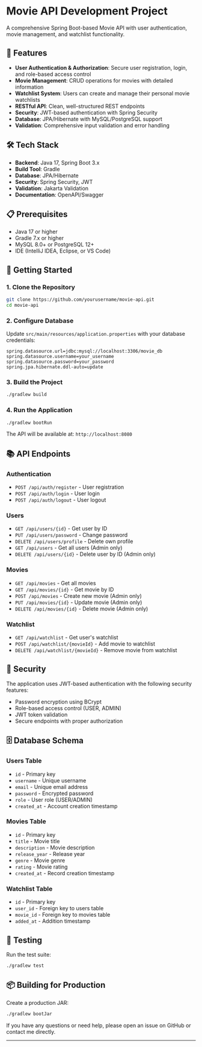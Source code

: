 # Movie API Development Project

A comprehensive Spring Boot-based Movie API with user authentication, movie management, and watchlist functionality.

## 🚀 Features

- **User Authentication & Authorization**: Secure user registration, login, and role-based access control
- **Movie Management**: CRUD operations for movies with detailed information
- **Watchlist System**: Users can create and manage their personal movie watchlists
- **RESTful API**: Clean, well-structured REST endpoints
- **Security**: JWT-based authentication with Spring Security
- **Database**: JPA/Hibernate with MySQL/PostgreSQL support
- **Validation**: Comprehensive input validation and error handling

## 🛠️ Tech Stack

- **Backend**: Java 17, Spring Boot 3.x
- **Build Tool**: Gradle
- **Database**: JPA/Hibernate
- **Security**: Spring Security, JWT
- **Validation**: Jakarta Validation
- **Documentation**: OpenAPI/Swagger


## 📋 Prerequisites

- Java 17 or higher
- Gradle 7.x or higher
- MySQL 8.0+ or PostgreSQL 12+
- IDE (IntelliJ IDEA, Eclipse, or VS Code)

## 🚀 Getting Started

### 1. Clone the Repository
```bash
git clone https://github.com/yourusername/movie-api.git
cd movie-api
```

### 2. Configure Database
Update `src/main/resources/application.properties` with your database credentials:
```properties
spring.datasource.url=jdbc:mysql://localhost:3306/movie_db
spring.datasource.username=your_username
spring.datasource.password=your_password
spring.jpa.hibernate.ddl-auto=update
```

### 3. Build the Project
```bash
./gradlew build
```

### 4. Run the Application
```bash
./gradlew bootRun
```

The API will be available at: `http://localhost:8080`

## 📚 API Endpoints

### Authentication
- `POST /api/auth/register` - User registration
- `POST /api/auth/login` - User login
- `POST /api/auth/logout` - User logout

### Users
- `GET /api/users/{id}` - Get user by ID
- `PUT /api/users/password` - Change password
- `DELETE /api/users/profile` - Delete own profile
- `GET /api/users` - Get all users (Admin only)
- `DELETE /api/users/{id}` - Delete user by ID (Admin only)

### Movies
- `GET /api/movies` - Get all movies
- `GET /api/movies/{id}` - Get movie by ID
- `POST /api/movies` - Create new movie (Admin only)
- `PUT /api/movies/{id}` - Update movie (Admin only)
- `DELETE /api/movies/{id}` - Delete movie (Admin only)

### Watchlist
- `GET /api/watchlist` - Get user's watchlist
- `POST /api/watchlist/{movieId}` - Add movie to watchlist
- `DELETE /api/watchlist/{movieId}` - Remove movie from watchlist

## 🔐 Security

The application uses JWT-based authentication with the following security features:
- Password encryption using BCrypt
- Role-based access control (USER, ADMIN)
- JWT token validation
- Secure endpoints with proper authorization

## 🗄️ Database Schema

### Users Table
- `id` - Primary key
- `username` - Unique username
- `email` - Unique email address
- `password` - Encrypted password
- `role` - User role (USER/ADMIN)
- `created_at` - Account creation timestamp

### Movies Table
- `id` - Primary key
- `title` - Movie title
- `description` - Movie description
- `release_year` - Release year
- `genre` - Movie genre
- `rating` - Movie rating
- `created_at` - Record creation timestamp

### Watchlist Table
- `id` - Primary key
- `user_id` - Foreign key to users table
- `movie_id` - Foreign key to movies table
- `added_at` - Addition timestamp

## 🧪 Testing

Run the test suite:
```bash
./gradlew test
```

## 📦 Building for Production

Create a production JAR:
```bash
./gradlew bootJar
```



If you have any questions or need help, please open an issue on GitHub or contact me directly.

---
